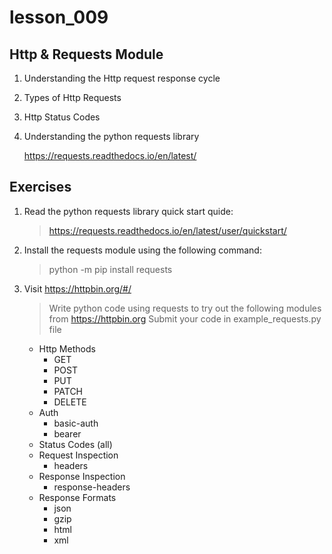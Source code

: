 
# lesson_009
## Http & Requests Module

1. Understanding the Http request response cycle

2. Types of Http Requests

3. Http Status Codes

5. Understanding the python requests library

    https://requests.readthedocs.io/en/latest/


## Exercises

1. Read the python requests library quick start quide:
    >   https://requests.readthedocs.io/en/latest/user/quickstart/

2. Install the requests module using the following command:
    > python -m pip install requests

3. Visit https://httpbin.org/#/
    > Write python code using requests to try out the following modules from https://httpbin.org
    > Submit your code in example_requests.py file

    - Http Methods
        - GET
        - POST
        - PUT
        - PATCH
        - DELETE
    - Auth
        - basic-auth
        - bearer
    - Status Codes (all)
    - Request Inspection
        - headers
    - Response Inspection
        - response-headers
    - Response Formats
        - json
        - gzip
        - html
        - xml
    

